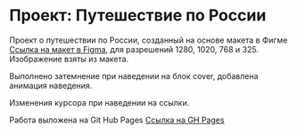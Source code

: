 # Проект: Путешествие по России

Проект о путешествии по России, созданный на основе макета в Фигме
[Ссылка на макет в Figma](https://www.figma.com/file/5S2WSbEFL6awjVWJ0NWL8Q/Sprint-3_-Russia-_-desktop-mobile?node-id=28503%3A0), для разрешений 1280, 1020, 768 и 325.
Изображение взяты из макета.

Выполнено затемнение при наведении на блок cover, добавлена анимация наведения.

Изменения курсора при наведении на ссылки.

Работа выложена на Git Hub Pages 
[Ссылка на GH Pages](https://konevvlad.github.io/russian-travel/)
